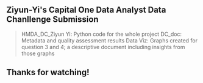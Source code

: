 ## Ziyun-Yi's Capital One Data Analyst Data Chanllenge Submission

> HMDA_DC_Ziyun Yi: Python code for the whole project
> DC_doc: Metadata and quality assessment results
> Data Viz: Graphs created for question 3 and 4; a descriptive document including insights from those graphs

## Thanks for watching!
